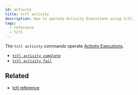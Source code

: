 ```yaml
---
id: activity
title: tctl activity
description: How to operate Activity Executions using tctl.
tags:
  - reference
  - tctl
---
```


The `tctl activity` commands operate [Activity Executions](/docs/content/what-is-an-activity-execution).

- [`tctl activity complete`](./activity/complete)
- [`tctl activity fail`](./activity/fail)

## Related

- [tctl reference](/docs/reference/tctl)
